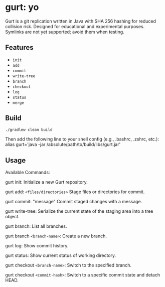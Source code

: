 # gurt: yo

Gurt is a git replication written in Java with SHA 256 hashing for reduced collision risk. Designed for educational and experimental purposes.
Symlinks are not yet supported; avoid them when testing.

## Features

- `init`
- `add`
- `commit`
- `write-tree`
- `branch`
- `checkout`
- `log`
- `status`
- `merge` 


## Build

```bash
./gradlew clean build
```
Then add the following line to your shell config (e.g., .bashrc, .zshrc, etc.):
alias gurt='java -jar /absolute/path/to/build/libs/gurt.jar'


## Usage
Available Commands:


gurt init: Initialize a new Gurt repository.

gurt add: `<files/directories>`
Stage files or directories for commit.

gurt commit: "message"
Commit staged changes with a message.

gurt write-tree: Serialize the current state of the staging area into a tree object.

gurt branch:
List all branches.

gurt branch `<branch-name>`:
Create a new branch.

gurt log:
Show commit history.

gurt status:
Show current status of working directory.

gurt checkout `<branch-name>`:
Switch to the specified branch.

gurt checkout `<commit-hash>`:
Switch to a specific commit state and detach HEAD.

